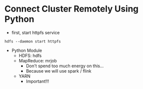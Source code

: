 # Connect Cluster Remotely Using Python

- first, start httpfs service
```shell
hdfs --daemon start httpfs
```

- Python Module
  - HDFS: hdfs
  - MapReduce: mrjob
    - Don't spend too much energy on this... 
    - Because we will use spark / flink
  - YARN
    - Important!!!



